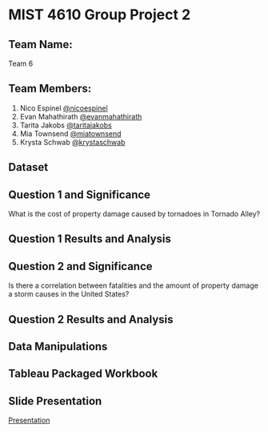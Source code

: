 # MIST 4610 Group Project 2

## Team Name:

Team 6

## Team Members:
1. Nico Espinel [@nicoespinel]()
2. Evan Mahathirath [@evanmahathirath](https://github.com/emahathirath/MIST-4610-Group-Project-2) 
3. Tarita Jakobs [@taritajakobs]()
4. Mia Townsend [@miatownsend](https://github.com/MiaGTownsend/MIST4610-GroupProject2-Storms) 
5. Krysta Schwab [@krystaschwab]()

## Dataset



## Question 1 and Significance
What is the cost of property damage caused by tornadoes in Tornado Alley?


## Question 1 Results and Analysis


## Question 2 and Significance
Is there a correlation between fatalities and the amount of property damage a storm causes in the United States?

## Question 2 Results and Analysis

## Data Manipulations

## Tableau Packaged Workbook

## Slide Presentation
[Presentation](https://docs.google.com/presentation/d/1B46KUGu4pRxniZi-3Z1cxYYDa6x0bsMjXq1WEiI80h0/edit?usp=sharing)
